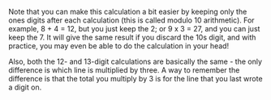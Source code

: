 Note that you can make this calculation a bit easier by keeping only the ones digits after each calculation (this is called modulo 10 arithmetic).
For example, 8 + 4 = 12, but you just keep the 2; or 9 x 3 = 27, and you can just keep the 7.
It will give the same result if you discard the 10s digit, and with practice, you may even be able to do the calculation in your head!

Also, both the 12- and 13-digit calculations are basically the same - the only difference is which line is multiplied by three.
A way to remember the difference is that the total you multiply by 3 is for the line that you last wrote a digit on.
